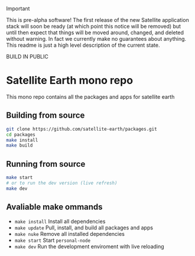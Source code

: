 > [!IMPORTANT]
> This is pre-alpha software! The first release of the new Satellite application stack will soon be ready (at which point this notice will be removed) but until then expect that things will be moved around, changed, and deleted without warning. In fact we currently make no guarantees about anything. This readme is just a high level description of the current state.
>
> BUILD IN PUBLIC

# Satellite Earth mono repo

This mono repo contains all the packages and apps for satellite earth

## Building from source

```sh
git clone https://github.com/satellite-earth/packages.git
cd packages
make install
make build
```

## Running from source

```sh
make start
# or to run the dev version (live refresh)
make dev
```

## Avaliable make ommands

- `make install` Install all dependencies
- `make update` Pull, install, and build all packages and apps
- `make nuke` Remove all installed dependencies
- `make start` Start `personal-node`
- `make dev` Run the development enviroment with live reloading
